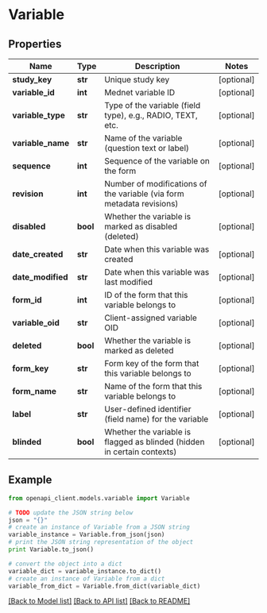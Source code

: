 # Variable


## Properties
Name | Type | Description | Notes
------------ | ------------- | ------------- | -------------
**study_key** | **str** | Unique study key | [optional] 
**variable_id** | **int** | Mednet variable ID | [optional] 
**variable_type** | **str** | Type of the variable (field type), e.g., RADIO, TEXT, etc. | [optional] 
**variable_name** | **str** | Name of the variable (question text or label) | [optional] 
**sequence** | **int** | Sequence of the variable on the form | [optional] 
**revision** | **int** | Number of modifications of the variable (via form metadata revisions) | [optional] 
**disabled** | **bool** | Whether the variable is marked as disabled (deleted) | [optional] 
**date_created** | **str** | Date when this variable was created | [optional] 
**date_modified** | **str** | Date when this variable was last modified | [optional] 
**form_id** | **int** | ID of the form that this variable belongs to | [optional] 
**variable_oid** | **str** | Client-assigned variable OID | [optional] 
**deleted** | **bool** | Whether the variable is marked as deleted | [optional] 
**form_key** | **str** | Form key of the form that this variable belongs to | [optional] 
**form_name** | **str** | Name of the form that this variable belongs to | [optional] 
**label** | **str** | User-defined identifier (field name) for the variable | [optional] 
**blinded** | **bool** | Whether the variable is flagged as blinded (hidden in certain contexts) | [optional] 

## Example

```python
from openapi_client.models.variable import Variable

# TODO update the JSON string below
json = "{}"
# create an instance of Variable from a JSON string
variable_instance = Variable.from_json(json)
# print the JSON string representation of the object
print Variable.to_json()

# convert the object into a dict
variable_dict = variable_instance.to_dict()
# create an instance of Variable from a dict
variable_from_dict = Variable.from_dict(variable_dict)
```
[[Back to Model list]](../README.md#documentation-for-models) [[Back to API list]](../README.md#documentation-for-api-endpoints) [[Back to README]](../README.md)


